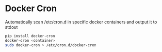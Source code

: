 # Docker Cron

Automatically scan /etc/cron.d in specific docker containers and output it to stdout

```bash
pip install docker-cron
docker-cron <container>
sudo docker-cron > /etc/cron.d/docker-cron
```